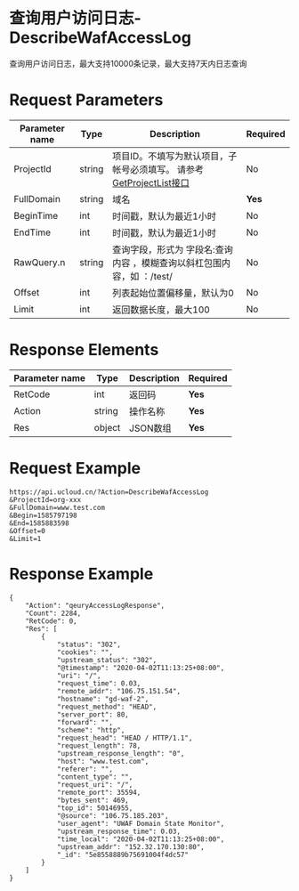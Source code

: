 # 查询用户访问日志-DescribeWafAccessLog

查询用户访问日志，最大支持10000条记录，最大支持7天内日志查询

# Request Parameters
|Parameter name|Type|Description|Required|
|---|---|---|---|
|ProjectId|string|项目ID。不填写为默认项目，子帐号必须填写。 请参考[GetProjectList接口](api/summary/get_project_list)|No|
|FullDomain|string|域名|**Yes**|
|BeginTime|int|时间戳，默认为最近1小时|No|
|EndTime|int|时间戳，默认为最近1小时|No|
|RawQuery.n|string|查询字段，形式为 字段名:查询内容 ，模糊查询以斜杠包围内容，如 ：/test/ |No|
|Offset|int|列表起始位置偏移量，默认为0|No|
|Limit|int|返回数据长度，最大100|No|

# Response Elements
|Parameter name|Type|Description|Required|
|---|---|---|---|
|RetCode|int|返回码|**Yes**|
|Action|string|操作名称|**Yes**|
|Res|object|JSON数组|**Yes**|

# Request Example
```
https://api.ucloud.cn/?Action=DescribeWafAccessLog
&ProjectId=org-xxx
&FullDomain=www.test.com
&Begin=1585797198
&End=1585883598
&Offset=0
&Limit=1

```

# Response Example
```
{
    "Action": "qeuryAccessLogResponse", 
    "Count": 2284, 
    "RetCode": 0, 
    "Res": [
        {
            "status": "302", 
            "cookies": "", 
            "upstream_status": "302", 
            "@timestamp": "2020-04-02T11:13:25+08:00", 
            "uri": "/", 
            "request_time": 0.03, 
            "remote_addr": "106.75.151.54", 
            "hostname": "gd-waf-2", 
            "request_method": "HEAD", 
            "server_port": 80, 
            "forward": "", 
            "scheme": "http", 
            "request_head": "HEAD / HTTP/1.1", 
            "request_length": 78, 
            "upstream_response_length": "0", 
            "host": "www.test.com", 
            "referer": "", 
            "content_type": "", 
            "request_uri": "/", 
            "remote_port": 35594, 
            "bytes_sent": 469, 
            "top_id": 50146955, 
            "@source": "106.75.185.203", 
            "user_agent": "UWAF Domain State Monitor", 
            "upstream_response_time": 0.03, 
            "time_local": "2020-04-02T11:13:25+08:00", 
            "upstream_addr": "152.32.170.130:80", 
            "_id": "5e8558889b75691004f4dc57"
        }
    ]
}
```

